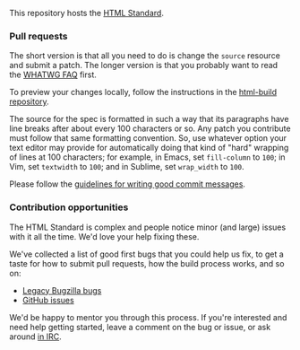 This repository hosts the [HTML Standard](https://html.spec.whatwg.org/).

### Pull requests

The short version is that all you need to do is change the `source` resource and submit a patch. The longer version is that you probably want to read the [WHATWG FAQ](https://wiki.whatwg.org/wiki/FAQ) first.

To preview your changes locally, follow the instructions in the [html-build repository](https://github.com/whatwg/html-build).

The source for the spec is formatted in such a way that its paragraphs have line breaks after about every 100 characters or so. Any patch you contribute must follow that same formatting convention. So, use whatever option your text editor may provide for automatically doing that kind of "hard" wrapping of lines at 100 characters; for example, in Emacs, set `fill-column` to `100`; in Vim, set `textwidth` to `100`; and in Sublime, set `wrap_width` to `100`.

Please follow the [guidelines for writing good commit messages](https://github.com/erlang/otp/wiki/Writing-good-commit-messages).

### Contribution opportunities

The HTML Standard is complex and people notice minor (and large) issues with it all the time. We'd love your help fixing these.

We've collected a list of good first bugs that you could help us fix, to get a taste for how to submit pull requests, how the build process works, and so on:

- [Legacy Bugzilla bugs](https://www.w3.org/Bugs/Public/buglist.cgi?bug_status=UNCONFIRMED&bug_status=NEW&bug_status=ASSIGNED&bug_status=REOPENED&component=HTML&list_id=59457&product=WHATWG&query_format=advanced&resolution=---&status_whiteboard=[good%20first%20bug]&status_whiteboard_type=allwordssubstr)
- [GitHub issues](https://github.com/whatwg/html/labels/good%20first%20bug)

We'd be happy to mentor you through this process. If you're interested and need help getting started, leave a comment on the bug or issue, or ask around [in IRC](https://wiki.whatwg.org/wiki/IRC).
